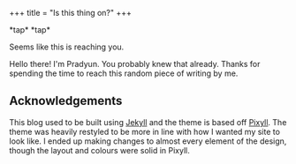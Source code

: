 +++
title = "Is this thing on?"
+++

\*tap\* \*tap\*

Seems like this is reaching you.

Hello there! I'm Pradyun. You probably knew that already. Thanks for
spending the time to reach this random piece of writing by me.

## Acknowledgements

This blog used to be built using [Jekyll] and the theme is based off
[Pixyll]. The theme was heavily restyled to be more in line with how I
wanted my site to look like. I ended up making changes to almost every
element of the design, though the layout and colours were solid in
Pixyll.

[Jekyll]: http://jekyllrb.com/
[Pixyll]: https://github.com/johnotander/pixyll
